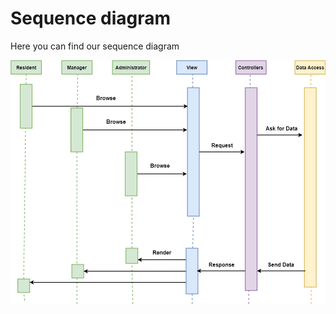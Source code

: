 # Sequence diagram

Here you can find our sequence diagram


<p align="center">
 <img alt="GitHub" src="/Software_Design/docs/Sequence diagram/SEQUENCE_DIAGRAM.png">
</p>
